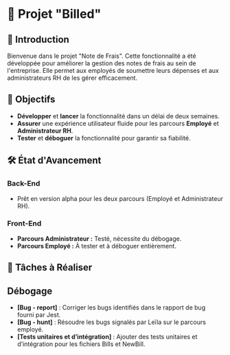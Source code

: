 
# 🧾 Projet "Billed"

## 📖 Introduction

Bienvenue dans le projet "Note de Frais". Cette fonctionnalité a été développée pour améliorer la gestion des notes de frais au sein de l'entreprise. Elle permet aux employés de soumettre leurs dépenses et aux administrateurs RH de les gérer efficacement.

## 🚀 Objectifs

- **Développer** et **lancer** la fonctionnalité dans un délai de deux semaines.
- **Assurer** une expérience utilisateur fluide pour les parcours **Employé** et **Administrateur RH**.
- **Tester** et **déboguer** la fonctionnalité pour garantir sa fiabilité.

## 🛠️ État d'Avancement

### Back-End

- Prêt en version alpha pour les deux parcours (Employé et Administrateur RH).

### Front-End

- **Parcours Administrateur :** Testé, nécessite du débogage.
- **Parcours Employé :** À tester et à déboguer entièrement.

## 📝 Tâches à Réaliser
## Débogage
- **[Bug - report]** : Corriger les bugs identifiés dans le rapport de bug fourni par Jest.
- **[Bug - hunt]** : Résoudre les bugs signalés par Leïla sur le parcours employé.
- **[Tests unitaires et d’intégration]** : Ajouter des tests unitaires et d’intégration pour les fichiers Bills et NewBill.
